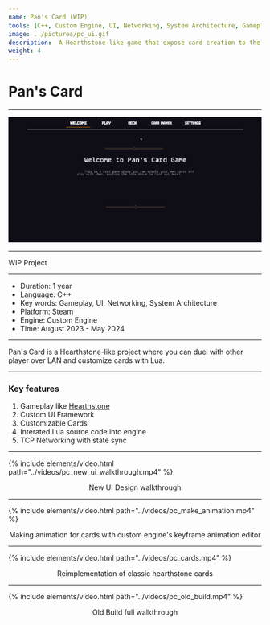 ```yaml
---
name: Pan's Card (WIP)
tools: [C++, Custom Engine, UI, Networking, System Architecture, Gameplay, Scripting, Lua]
image: ../pictures/pc_ui.gif
description:  A Hearthstone-like game that expose card creation to the players via in-game card maker GUI
weight: 4
---
```


# Pan's Card

***

![PC UI](../pictures/pc_ui.gif)

***

WIP Project

***

- Duration:             1 year
- Language:             C++
- Key words:            Gameplay, UI, Networking, System Architecture
- Platform:             Steam
- Engine:               Custom Engine
- Time:                 August 2023 - May 2024

***

Pan's Card is a Hearthstone-like project where you can duel with other player over LAN and customize cards with Lua. 

***

### Key features

1. Gameplay like <a href="https://hearthstone.blizzard.com">Hearthstone</a>
2. Custom UI Framework
3. Customizable Cards
4. Interated Lua source code into engine
5. TCP Networking with state sync

***

{% include elements/video.html path="../videos/pc_new_ui_walkthrough.mp4" %}

<div style="text-align: center;">
    New UI Design walkthrough
</div>

***

{% include elements/video.html path="../videos/pc_make_animation.mp4" %}

<div style="text-align: center;">
    Making animation for cards with custom engine's keyframe animation editor 
</div>

***

{% include elements/video.html path="../videos/pc_cards.mp4" %}

<div style="text-align: center;">
    Reimplementation of classic hearthstone cards
</div>

***

{% include elements/video.html path="../videos/pc_old_build.mp4" %}

<div style="text-align: center;">
    Old Build full walkthrough
</div>